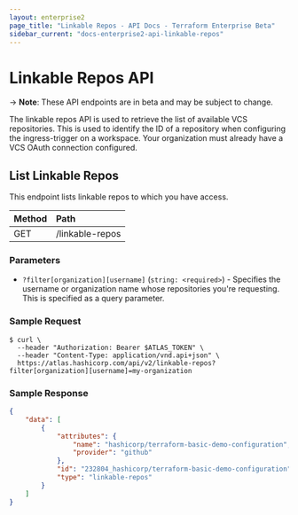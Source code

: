 ```yaml
---
layout: enterprise2
page_title: "Linkable Repos - API Docs - Terraform Enterprise Beta"
sidebar_current: "docs-enterprise2-api-linkable-repos"
---
```


# Linkable Repos API

-> **Note**: These API endpoints are in beta and may be subject to change.

The linkable repos API is used to retrieve the list of available VCS repositories. This is used to identify the ID of a repository when configuring the ingress-trigger on a workspace. Your organization must already have a VCS OAuth connection configured.

## List Linkable Repos

This endpoint lists linkable repos to which you have access.

| Method | Path           |
| :----- | :------------- |
|  GET | /linkable-repos |

### Parameters

- `?filter[organization][username]` (`string: <required>`) - Specifies the username or organization name whose repositories you're requesting. This is specified as a query parameter.

### Sample Request

```shell
$ curl \
  --header "Authorization: Bearer $ATLAS_TOKEN" \
  --header "Content-Type: application/vnd.api+json" \
  https://atlas.hashicorp.com/api/v2/linkable-repos?filter[organization][username]=my-organization
```



### Sample Response

```json
{
    "data": [
        {
            "attributes": {
                "name": "hashicorp/terraform-basic-demo-configuration",
                "provider": "github"
            },
            "id": "232804_hashicorp/terraform-basic-demo-configuration",
            "type": "linkable-repos"
        }
    ]
}

```


